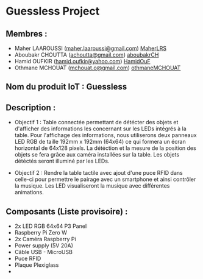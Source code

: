 # Guessless Project

## Membres :
* Maher LAAROUSSI (maher.laaroussi@gmail.com) [MaherLRS](https://github.com/MaherLRS "MaherLRS")
* Aboubakr CHOUTTA (achoutta@gmail.com)  [aboubakrCH](https://github.com/aboubakrCH "aboubakrCH")
* Hamid OUFKIR (hamid.oufkir@yahoo.com) [HamidOuF](https://github.com/HamidOuF "HamidOuF")
* Othmane MCHOUAT (mchouat.o@gmail.com)  [othmaneMCHOUAT](https://github.com/othmaneMCHOUAT "othmaneMCHOUAT")


## Nom du produit IoT : Guessless


## Description :

* Objectif 1 :
Table connectée permettant de détécter des objets et d'afficher des informations les concernant sur les LEDs intégrés à la table.
Pour l'affichage des informations, nous utiliserons deux panneaux LED RGB de taille 192mm x 192mm (64x64) ce qui formera un écran horizontal de 64x128 pixels.
La détéction et la mesure de la position des objets se fera grâce aux caméra installées sur la table.
Les objets détéctés seront illuminé par les LEDs.  

* Objectif 2 :
Rendre la table tactile avec ajout d'une puce RFID dans celle-ci pour permettre le pairage avec un smartphone et ainsi contrôler la musique.
Les LED visualiseront la musique avec différentes animations.


## Composants (Liste provisoire) :
* 2x LED RGB 64x64 P3 Panel
* Raspberry Pi Zero W
* 2x Caméra Raspberry Pi
* Power supply (5V 20A)
* Câble USB - MicroUSB
* Puce RFID
* Plaque Plexiglass
*
